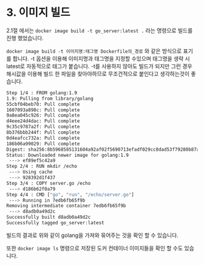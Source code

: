 # 3. 이미지 빌드

2.1절 에서는 `docker image build -t go_server:latest .` 라는 명령으로 빌드를 진행 했었습니다.

`docker image build -t 이미지명:태그명 Dockerfile의_경로` 와  같은 방식으로 표기를 합니다. -t 옵션을 이용해 이미지명과 태그명을 지정할 수있으며 태그명을 생략 시 latest로 자동적으로 태그가 붙습니다. -t를 사용하지 않아도 빌드가 되지만 그런 경우 해시값을 이용해 빌드 한 파일을 찾아야하므로 무조건적으로 붙인다고 생각하는것이 좋습니다.

```bash
Step 1/4 : FROM golang:1.9
1.9: Pulling from library/golang
55cbf04beb70: Pull complete
1607093a898c: Pull complete
9a8ea045c926: Pull complete
d4eee24d4dac: Pull complete
9c35c9787a2f: Pull complete
8b376bbb244f: Pull complete
0d4eafcc732a: Pull complete
186b06a99029: Pull complete
Digest: sha256:8b5968585131604a92af02f5690713efadf029cc8dad53f79280b87a80eb1354
Status: Downloaded newer image for golang:1.9
 ---> ef89ef5c42a9
Step 2/4 : RUN mkdir /echo
 ---> Using cache
 ---> 928392d1f437
Step 3/4 : COPY server.go /echo
 ---> d186b62f0a79
Step 4/4 : CMD ["go", "run", "/echo/server.go"]
 ---> Running in 7edb6fb65f9b
Removing intermediate container 7edb6fb65f9b
 ---> d8adb0a49d2c
Successfully built d8adb0a49d2c
Successfully tagged go_server:latest
```

빌드의 결과로 위와 같이 golang을 가져와 묶어주는 것을 확인 할 수 있습니다.

또한 `docker image ls` 명령으로 저장된 도커 컨테이너 이미지들을 확인 할 수도 있습니다.

